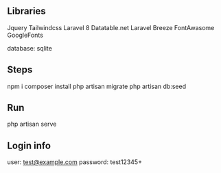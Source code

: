 ## Libraries

Jquery
Tailwindcss
Laravel 8
Datatable.net
Laravel Breeze
FontAwasome
GoogleFonts

database: sqlite

## Steps

npm i
composer install
php artisan migrate
php artisan db:seed

## Run

php artisan serve

## Login info

user: test@example.com
password: test12345+
